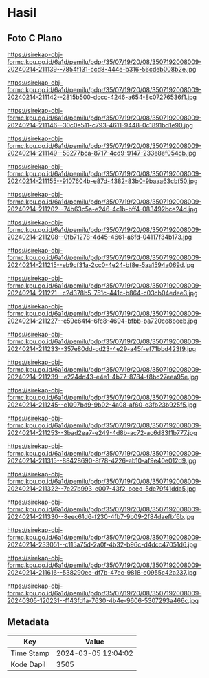 # Hasil

## Foto C Plano

https://sirekap-obj-formc.kpu.go.id/6a1d/pemilu/pdpr/35/07/19/20/08/3507192008009-20240214-211139--7854f131-ccd8-444e-b316-56cdeb008b2e.jpg

https://sirekap-obj-formc.kpu.go.id/6a1d/pemilu/pdpr/35/07/19/20/08/3507192008009-20240214-211142--2815b500-dccc-4246-a654-8c07276536f1.jpg

https://sirekap-obj-formc.kpu.go.id/6a1d/pemilu/pdpr/35/07/19/20/08/3507192008009-20240214-211146--30c0e511-c793-4611-9448-0c1891bd1e90.jpg

https://sirekap-obj-formc.kpu.go.id/6a1d/pemilu/pdpr/35/07/19/20/08/3507192008009-20240214-211149--58277bca-8717-4cd9-9147-233e8ef054cb.jpg

https://sirekap-obj-formc.kpu.go.id/6a1d/pemilu/pdpr/35/07/19/20/08/3507192008009-20240214-211155--9107604b-e87d-4382-83b0-9baaa63cbf50.jpg

https://sirekap-obj-formc.kpu.go.id/6a1d/pemilu/pdpr/35/07/19/20/08/3507192008009-20240214-211202--74b63c5a-e246-4c1b-bff4-083492bce24d.jpg

https://sirekap-obj-formc.kpu.go.id/6a1d/pemilu/pdpr/35/07/19/20/08/3507192008009-20240214-211208--0fb71278-4d45-4661-a6fd-04117f34b173.jpg

https://sirekap-obj-formc.kpu.go.id/6a1d/pemilu/pdpr/35/07/19/20/08/3507192008009-20240214-211215--eb9cf31a-2cc0-4e24-bf8e-5aa1594a069d.jpg

https://sirekap-obj-formc.kpu.go.id/6a1d/pemilu/pdpr/35/07/19/20/08/3507192008009-20240214-211221--c2d378b5-751c-441c-b864-c03cb04edee3.jpg

https://sirekap-obj-formc.kpu.go.id/6a1d/pemilu/pdpr/35/07/19/20/08/3507192008009-20240214-211227--e59e64f4-6fc8-4694-bfbb-ba720ce8beeb.jpg

https://sirekap-obj-formc.kpu.go.id/6a1d/pemilu/pdpr/35/07/19/20/08/3507192008009-20240214-211233--357e80dd-cd23-4e29-a45f-ef71bbd423f9.jpg

https://sirekap-obj-formc.kpu.go.id/6a1d/pemilu/pdpr/35/07/19/20/08/3507192008009-20240214-211239--e224dd43-e4e1-4b77-8784-f8bc27eea95e.jpg

https://sirekap-obj-formc.kpu.go.id/6a1d/pemilu/pdpr/35/07/19/20/08/3507192008009-20240214-211245--c1097bd9-9b02-4a08-af60-e3fb23b925f5.jpg

https://sirekap-obj-formc.kpu.go.id/6a1d/pemilu/pdpr/35/07/19/20/08/3507192008009-20240214-211253--3bad2ea7-e249-4d8b-ac72-ac6d83f1b777.jpg

https://sirekap-obj-formc.kpu.go.id/6a1d/pemilu/pdpr/35/07/19/20/08/3507192008009-20240214-211315--88428690-8f78-4226-ab10-af9e40e012d9.jpg

https://sirekap-obj-formc.kpu.go.id/6a1d/pemilu/pdpr/35/07/19/20/08/3507192008009-20240214-211322--7e27b993-e007-43f2-bced-5de79f41dda5.jpg

https://sirekap-obj-formc.kpu.go.id/6a1d/pemilu/pdpr/35/07/19/20/08/3507192008009-20240214-211330--8eec61d6-f230-4fb7-9b09-2f84daefbf6b.jpg

https://sirekap-obj-formc.kpu.go.id/6a1d/pemilu/pdpr/35/07/19/20/08/3507192008009-20240214-233051--c115a75d-2a0f-4b32-b96c-d4dcc47051d6.jpg

https://sirekap-obj-formc.kpu.go.id/6a1d/pemilu/pdpr/35/07/19/20/08/3507192008009-20240214-211616--538290ee-df7b-47ec-9818-e0955c42a237.jpg

https://sirekap-obj-formc.kpu.go.id/6a1d/pemilu/pdpr/35/07/19/20/08/3507192008009-20240305-120231--f143fd1a-7630-4b4e-9606-5307293a466c.jpg


## Metadata

| Key        | Value               |
| ---------- | ------------------- |
| Time Stamp | 2024-03-05 12:04:02 |
| Kode Dapil | 3505                |



